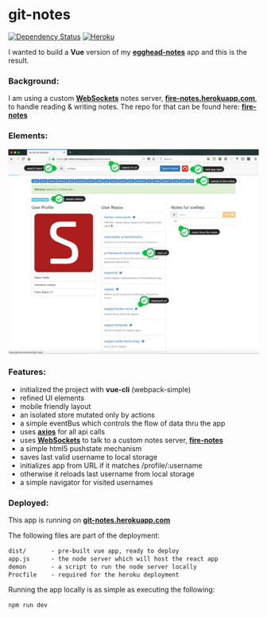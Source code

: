 # git-notes
[![Dependency Status](https://dependencyci.com/github/eswat2/git-notes/badge)](https://dependencyci.com/github/eswat2/git-notes)
[![Heroku](https://heroku-badge.herokuapp.com/?app=git-notes&style=flat&svg=1)](https://git-notes.herokuapp.com)

I wanted to build a **Vue** version of my [**egghead-notes**](https://github.com/eswat2/egghead-notes) app and this is the result.

### Background:

I am using a custom [**WebSockets**](https://developer.mozilla.org/en-US/docs/Web/API/WebSockets_API) notes server, [**fire-notes.herokuapp.com**](https://fire-notes.herokuapp.com), to handle reading & writing notes.  The repo for that can be found here: [**fire-notes**](https://github.com/eswat2/fire-notes)

### Elements:

[![](images/git-notes_herokuapp-50p.png?raw=true)]()

### Features:

- initialized the project with **vue-cli** (webpack-simple)
- refined UI elements
- mobile friendly layout
- an isolated store mutated only by actions
- a simple eventBus which controls the flow of data thru the app
- uses [**axios**](https://github.com/mzabriskie/axios) for all api calls
- uses [**WebSockets**](https://developer.mozilla.org/en-US/docs/Web/API/WebSockets_API) to talk to a custom notes server, [**fire-notes**](https://fire-notes.herokuapp.com)
- a simple html5 pushstate mechanism
- saves last valid username to local storage
- initializes app from URL if it matches /profile/:username
- otherwise it reloads last username from local storage
- a simple navigator for visited usernames

### Deployed:

This app is running on [**git-notes.herokuapp.com**](https://git-notes.herokuapp.com)

The following files are part of the deployment:

```
dist/       - pre-built vue app, ready to deploy
app.js      - the node server which will host the react app
demon       - a script to run the node server locally
Procfile    - required for the heroku deployment
```
Running the app locally is as simple as executing the following:

```
npm run dev
```
